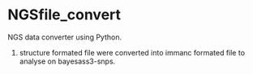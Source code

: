 # NGSfile_convert
NGS data converter using Python.

1. structure formated file were converted into immanc formated file to analyse on bayesass3-snps.
